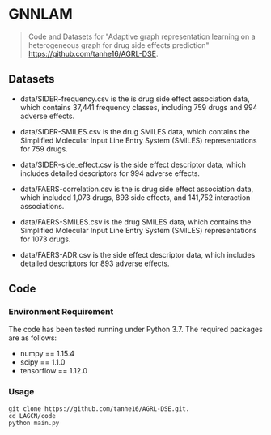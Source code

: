 # GNNLAM
> Code and Datasets for "Adaptive graph representation learning on a heterogeneous graph for drug side effects prediction" https://github.com/tanhe16/AGRL-DSE.
## Datasets
- data/SIDER-frequency.csv is the is drug side effect association data, which contains 37,441 frequency classes, including 759 drugs and 994 adverse effects. 

- data/SIDER-SMILES.csv is the drug SMILES data, which contains the Simplified Molecular Input Line Entry System (SMILES) representations for 759 drugs.

- data/SIDER-side_effect.csv is the side effect descriptor data, which includes detailed descriptors for 994 adverse effects.

- data/FAERS-correlation.csv is the is drug side effect association data, which included 1,073 drugs, 893 side effects, and 141,752 interaction associations. 

- data/FAERS-SMILES.csv is the drug SMILES data, which contains the Simplified Molecular Input Line Entry System (SMILES) representations for 1073 drugs.

- data/FAERS-ADR.csv is the side effect descriptor data, which includes detailed descriptors for 893 adverse effects.
## Code
### Environment Requirement
The code has been tested running under Python 3.7. The required packages are as follows:
- numpy == 1.15.4
- scipy == 1.1.0
- tensorflow == 1.12.0
### Usage
```shell
git clone https://github.com/tanhe16/AGRL-DSE.git.
cd LAGCN/code
python main.py
```
